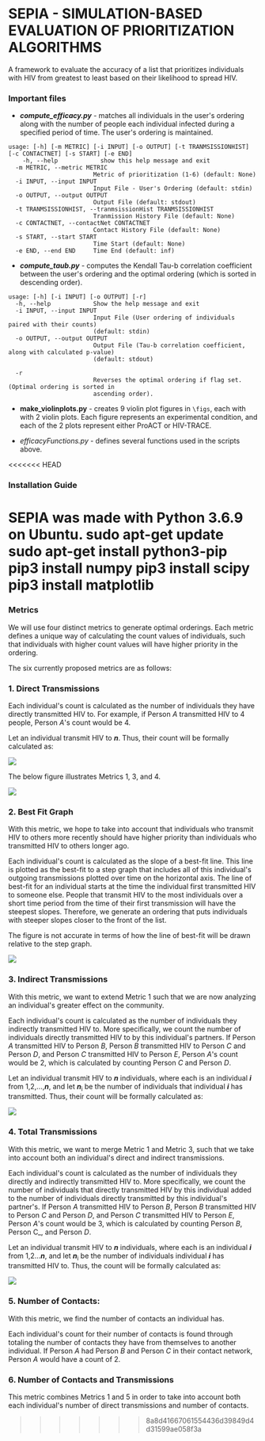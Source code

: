 # SEPIA - SIMULATION-BASED EVALUATION OF PRIORITIZATION ALGORITHMS

A framework to evaluate the accuracy of a list that prioritizes individuals with HIV from greatest to least based on their likelihood to spread HIV.

### Important files

- ___compute_efficacy.py___ - matches all individuals in the user's ordering along with the number of people each individual infected during a specified period of time. The user's ordering is maintained.

```
usage: [-h] [-m METRIC] [-i INPUT] [-o OUTPUT] [-t TRANMSISSIONHIST] [-c CONTACTNET] [-s START] [-e END]
    -h, --help            show this help message and exit
  -m METRIC, --metric METRIC
                        Metric of prioritization (1-6) (default: None)
  -i INPUT, --input INPUT
                        Input File - User's Ordering (default: stdin)
  -o OUTPUT, --output OUTPUT
                        Output File (default: stdout)
  -t TRANMSISSIONHIST, --tranmsissionHist TRANMSISSIONHIST
                        Tranmission History File (default: None)
  -c CONTACTNET, --contactNet CONTACTNET
                        Contact History File (default: None)
  -s START, --start START
                        Time Start (default: None)
  -e END, --end END     Time End (default: inf)

```

- ___compute_taub.py___ - computes the Kendall Tau-b correlation coefficient between the user's ordering and the optimal ordering (which is sorted in descending order).

```
usage: [-h] [-i INPUT] [-o OUTPUT] [-r]
  -h, --help            Show the help message and exit
  -i INPUT, --input INPUT
                        Input File (User ordering of individuals paired with their counts) 
                        (default: stdin)
  -o OUTPUT, --output OUTPUT
                        Output File (Tau-b correlation coefficient, along with calculated p-value)
                        (default: stdout)

  -r 
                        Reverses the optimal ordering if flag set. (Optimal ordering is sorted in 
                        ascending order).
```

- __make_violinplots.py__ - creates 9 violin plot figures in ```\figs```, each with with 2 violin plots. Each figure represents an experimental condition, and each of the 2 plots represent either ProACT or HIV-TRACE.

- _efficacyFunctions.py_ - defines several functions used in the scripts above.

<<<<<<< HEAD
### Installation Guide
SEPIA was made with Python 3.6.9 on Ubuntu.
sudo apt-get update
sudo apt-get install python3-pip
pip3 install numpy
pip3 install scipy
pip3 install matplotlib
=======

### **Metrics**

We will use four distinct metrics to generate optimal orderings. Each metric defines a unique way of calculating the count values of individuals, such that individuals with higher count values will have higher priority in the ordering.

The six currently proposed metrics are as follows:

### **1. Direct Transmissions**
Each individual's count is calculated as the number of individuals they have directly transmitted HIV to. For example, if Person _A_ transmitted HIV to 4 people, Person _A_'s count would be 4.

Let an individual transmit HIV to **_n_**. Thus, their count will be formally calculated as:

![](https://github.com/ERSP-HIV-Phylogenetics-and-Transmission/SEPIA/blob/master/assets/images/metric1_formula.PNG)

The below figure illustrates Metrics 1, 3, and 4.

![](https://github.com/ERSP-HIV-Phylogenetics-and-Transmission/SEPIA/blob/master/assets/images/metric134_figure.PNG)

### **2. Best Fit Graph**
With this metric, we hope to take into account that individuals who transmit HIV to others more recently should have higher priority than individuals who transmitted HIV to others longer ago. 

Each individual's count is calculated as the slope of a best-fit line. This line is plotted as the best-fit to a step graph that includes all of this individual's outgoing transmissions plotted over time on the horizontal axis. The line of best-fit for an individual starts at the time the individual first transmitted HIV to someone else. People that transmit HIV to the most individuals over a short time period from the time of their first transmission will have the steepest slopes. Therefore, we generate an ordering that puts individuals with steeper slopes closer to the front of the list. 

The figure is not accurate in terms of how the line of best-fit will be drawn relative to the step graph.

![](https://github.com/ERSP-HIV-Phylogenetics-and-Transmission/SEPIA/blob/master/assets/images/metric2_figure.PNG)

### **3. Indirect Transmissions**
With this metric, we want to extend Metric 1 such that we are now analyzing an individual's greater effect on the community. 

Each individual's count is calculated as the number of individuals they indirectly transmitted HIV to. More specifically, we count the number of individuals directly transmitted HIV to by this individual's partners. If Person _A_ transmitted HIV to Person _B_, Person _B_ transmitted HIV to Person _C_ and Person _D_, and Person _C_ transmitted HIV to Person _E_, Person _A_'s count would be 2, which is calculated by counting Person _C_ and Person _D_.

Let an individual transmit HIV to **_n_** individuals, where each is an individual **_i_** from  1,2,...,**_n_**, and let **_n_**<sub>i</sub> be the number of individuals that individual **_i_** has transmitted. Thus, their count will be formally calculated as: 

![](https://github.com/ERSP-HIV-Phylogenetics-and-Transmission/SEPIA/blob/master/assets/images/metric3_formula.PNG)

### **4. Total Transmissions** 
With this metric, we want to merge Metric 1 and Metric 3, such that we take into account both an individual's direct and indirect transmissions. 

Each individual's count is calculated as the number of individuals they directly and indirectly transmitted HIV to. More specifically, we count the number of individuals that directly transmitted HIV by this individual added to the number of individuals directly transmitted by this individual's partner's. If Person _A_ transmitted HIV to Person _B_, Person _B_ transmitted HIV to Person _C_ and Person _D_, and Person _C_ transmitted HIV to Person _E_, Person _A_'s count would be 3, which is calculated by counting Person _B_, Person C_, and Person _D_.

Let an individual transmit HIV to **_n_** individuals, where each is an individual **_i_** from 1,2...**_n_**, and let **_n_**<sub>i</sub> be the number of individuals individual **_i_** has transmitted HIV to. Thus, the count will be formally calculated as:

![](https://github.com/ERSP-HIV-Phylogenetics-and-Transmission/SEPIA/blob/master/assets/images/metric4_formula.PNG)

### **5. Number of Contacts**:
With this metric, we find the number of contacts an individual has.

Each individual's count for their number of contacts is found through totaling the number of contacts they have from themselves to another individual. If Person _A_ had Person _B_ and Person _C_ in their contact network, Person _A_ would have a count of 2. 

### **6. Number of Contacts and Transmissions**
This metric combines Metrics 1 and 5 in order to take into account both each individual's number of direct transmissions and number of contacts. 
>>>>>>> 8a8d41667061554436d39849d4d31599ae058f3a

